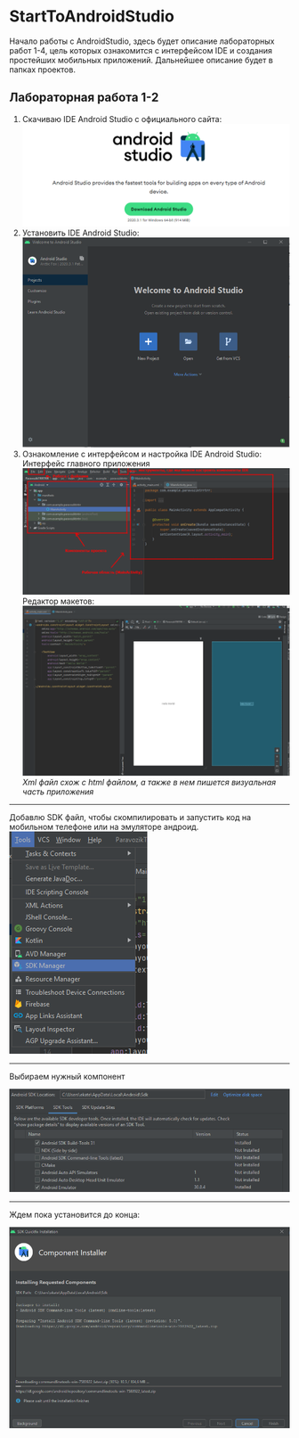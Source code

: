 # StartToAndroidStudio
Начало работы с AndroidStudio, здесь будет описание лабораторных работ 1-4, цель которых ознакомится с интерфейсом IDE и создания простейших мобильных приложений. Дальнейшее описание будет в папках проектов. 
## Лабораторная работа 1-2
1.	Скачиваю IDE Android Studio с официального сайта:
![](https://github.com/GTkatya/StartToAndroidStudio/blob/main/pic/1.png)
2.	Установить IDE Android Studio:
![](https://github.com/GTkatya/StartToAndroidStudio/blob/main/pic/2.png)
3.	Ознакомление с интерфейсом и настройка IDE Android Studio:
Интерфейс главного приложения
![](https://github.com/GTkatya/StartToAndroidStudio/blob/main/pic/3.png)
Редактор макетов: 
![](https://github.com/GTkatya/StartToAndroidStudio/blob/main/pic/4.png)
*Xml файл схож с html файлом, а также в нем пишется визуальная часть приложения*
***
Добавлю SDK  файл, чтобы скомпилировать и запустить код на мобильном телефоне или на эмуляторе андроид.
![](https://github.com/GTkatya/StartToAndroidStudio/blob/main/pic/5.png)
***
Выбираем нужный компонент

![](https://github.com/GTkatya/StartToAndroidStudio/blob/main/pic/6.png)
***
Ждем пока установится до конца:

![](https://github.com/GTkatya/StartToAndroidStudio/blob/main/pic/7.png)
